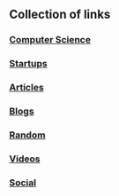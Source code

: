 ## Collection of links
### [Computer Science](computer-science/computer-science.md)
### [Startups](startups.md)
### [Articles](articles.md)
### [Blogs](blogs.md)
### [Random](random.md)
### [Videos](videos.md)
### [Social](social.md)
